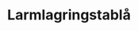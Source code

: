 ---
title: 'Larmlagringstablå'
symbol_image: 'symbols/bl/15.svg'
weight: 15
card: true
card_color: 'bg-symbol-red'
---